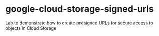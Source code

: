 # google-cloud-storage-signed-urls

Lab to demonstrate how to create presigned URLs for secure access to objects in Cloud Storage
